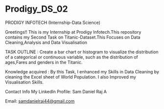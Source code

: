 # Prodigy_DS_02

PRODIGY INFOTECH (Internship-Data Science)

Greetings!! This is my Internship at Prodigy Infotech.This repository contains my Second Task on Titanic-Dataset.This Focuses on Data Cleaning,Analysis and Data Visualisation

TASK OUTLINE : Create a bar chart or histogram to visualize the distribution of a categorical or continuous variable, such as the distribution of ages,Fares and genders in the Titanic.

Knowledge acquired : By this Task, I enhanced my Skills in Data Cleaning by cleaning the Excel sheet of World Population. I also Improved my Visualisation Skills.

Contact Info My LinkedIn Profile: Sam Daniel Raj A

Email: samdanielraj44@gmail.com

